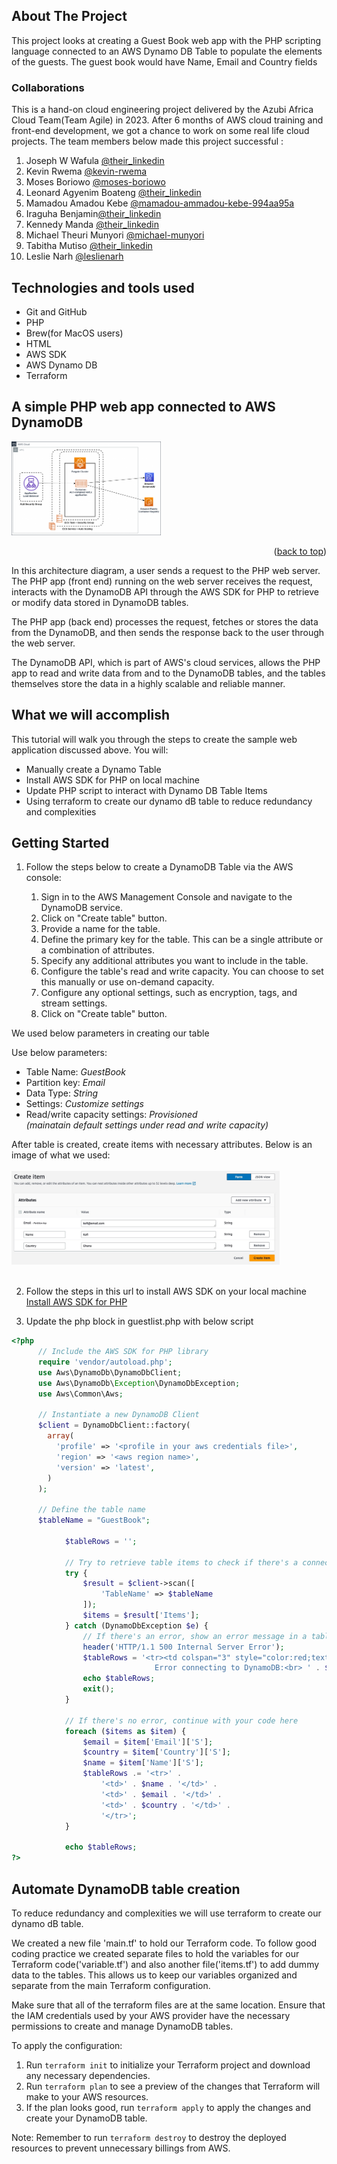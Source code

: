## About The Project

This project looks at creating a Guest Book web app with the PHP scripting language connected to an AWS Dynamo DB Table to populate the elements of the guests. The guest book would have Name, Email and Country fields

### Collaborations

This is a hand-on cloud engineering project delivered by the Azubi Africa Cloud Team(Team Agile) in 2023. After 6 months of AWS cloud training and front-end development, we got a chance to work on some real life cloud projects.
The team members below made this project successful :

1.  Joseph W Wafula [@their_linkedin]()
2.  Kevin Rwema [@kevin-rwema](https://www.linkedin.com/in/kevin-rwema/)
3.  Moses Boriowo [@moses-boriowo](https://www.linkedin.com/in/moses-boriowo/)
4.  Leonard Agyenim Boateng [@their_linkedin]()
5.  Mamadou Amadou Kebe [@mamadou-ammadou-kebe-994aa95a](https://www.linkedin.com/in/mamadou-ammadou-kebe-994aa95a/)
6.  Iraguha Benjamin[@their_linkedin]()
7.  Kennedy Manda [@their_linkedin]()
8.  Michael Theuri Munyori [@michael-munyori](https://www.linkedin.com/in/michael-munyori/)
9.  Tabitha Mutiso [@their_linkedin]()
10. Leslie Narh [@leslienarh](https://www.linkedin.com/in/leslienarh/)

## Technologies and tools used

- Git and GitHub
- PHP
- Brew(for MacOS users)
- HTML
- AWS SDK
- AWS Dynamo DB
- Terraform

## A simple PHP web app connected to AWS DynamoDB

<!-- setup a link to your images folder -->
<a href="[https://github.com/lawrencemuema/Cloud_project02](https://github.com/lawrencemuema/Cloud_project02/blob/main/images/fargate_arch.png)">
    <img src="images/fargate_arch.png" alt="Logo" width="auto" height="150">
</a>

<p align="right">(<a href="#readme-top">back to top</a>)</p>

In this architecture diagram, a user sends a request to the PHP web server. The PHP app (front end) running on the web server receives the request, interacts with the DynamoDB API through the AWS SDK for PHP to retrieve or modify data stored in DynamoDB tables.

The PHP app (back end) processes the request, fetches or stores the data from the DynamoDB, and then sends the response back to the user through the web server.

The DynamoDB API, which is part of AWS's cloud services, allows the PHP app to read and write data from and to the DynamoDB tables, and the tables themselves store the data in a highly scalable and reliable manner.

## What we will accomplish

This tutorial will walk you through the steps to create the sample web application discussed above. You will:

- Manually create a Dynamo Table
- Install AWS SDK for PHP on local machine
- Update PHP script to interact with Dynamo DB Table Items
- Using terraform to create our dynamo dB table to reduce redundancy and complexities

<!-- GETTING STARTED -->

## Getting Started

1. Follow the steps below to create a DynamoDB Table via the AWS console:

   1. Sign in to the AWS Management Console and navigate to the DynamoDB service.
   2. Click on "Create table" button.
   3. Provide a name for the table.
   4. Define the primary key for the table. This can be a single attribute or a combination of attributes.
   5. Specify any additional attributes you want to include in the table.
   6. Configure the table's read and write capacity. You can choose to set this manually or use on-demand capacity.
   7. Configure any optional settings, such as encryption, tags, and stream settings.
   8. Click on "Create table" button.

We used below parameters in creating our table

Use below parameters:

   <ul>
   <li>Table Name: <i>GuestBook</i></li>
   <li>Partition key: <i>Email</i></li>
   <li>Data Type: <i>String</i></li>
   <li>Settings: <i>Customize settings</i></li>
   <li>Read/write capacity settings: <i>Provisioned<br>(mainatain default settings under read and write capacity)</br></i></li>
   </ul>

After table is created, create items with necessary attributes. Below is an image of what we used:
<br></br>
<img src="images/ddb_item.jpg" alt="Logo" width="auto" height="150">
<br></br>

2. Follow the steps in this url to install AWS SDK on your local machine
   <br>
   <a href="https://docs.aws.amazon.com/aws-sdk-php/v2/guide/installation.html">Install AWS SDK for PHP</a>
   </br>

3. Update the php block in guestlist.php with below script

```php
<?php
      // Include the AWS SDK for PHP library
      require 'vendor/autoload.php';
      use Aws\DynamoDb\DynamoDbClient;
      use Aws\DynamoDb\Exception\DynamoDbException;
      use Aws\Common\Aws;

      // Instantiate a new DynamoDB Client
      $client = DynamoDbClient::factory(
        array(
          'profile' => '<profile in your aws credentials file>',
          'region' => '<aws region name>',
          'version' => 'latest',
        )
      );

      // Define the table name
      $tableName = "GuestBook";

            $tableRows = '';

            // Try to retrieve table items to check if there's a connection
            try {
                $result = $client->scan([
                    'TableName' => $tableName
                ]);
                $items = $result['Items'];
            } catch (DynamoDbException $e) {
                // If there's an error, show an error message in a table row that spans 3 columns
                header('HTTP/1.1 500 Internal Server Error');
                $tableRows = '<tr><td colspan="3" style="color:red;text-align:center;">
                                Error connecting to DynamoDB:<br> ' . $e->getMessage() . '</td></tr>';
                echo $tableRows;
                exit();
            }

            // If there's no error, continue with your code here
            foreach ($items as $item) {
                $email = $item['Email']['S'];
                $country = $item['Country']['S'];
                $name = $item['Name']['S'];
                $tableRows .= '<tr>' .
                    '<td>' . $name . '</td>' .
                    '<td>' . $email . '</td>' .
                    '<td>' . $country . '</td>' .
                    '</tr>';
            }

            echo $tableRows;
?>
```

## Automate DynamoDB table creation

To reduce redundancy and complexities we will use terraform to create our dynamo dB table.

We created a new file 'main.tf' to hold our Terraform code. To follow good coding practice we created separate files to hold the variables for our Terraform code('variable.tf') and also another file('items.tf') to add dummy data to the tables. This allows us to keep our variables organized and separate from the main Terraform configuration.

Make sure that all of the terraform files are at the same location.
Ensure that the IAM credentials used by your AWS provider have the necessary permissions to create and manage DynamoDB tables.

To apply the configuration:

1. Run `terraform init` to initialize your Terraform project and download any necessary dependencies.
2. Run `terraform plan` to see a preview of the changes that Terraform will make to your AWS resources.
3. If the plan looks good, run `terraform apply` to apply the changes and create your DynamoDB table.

Note: Remember to run `terraform destroy` to destroy the deployed resources to prevent unnecessary billings from AWS.

